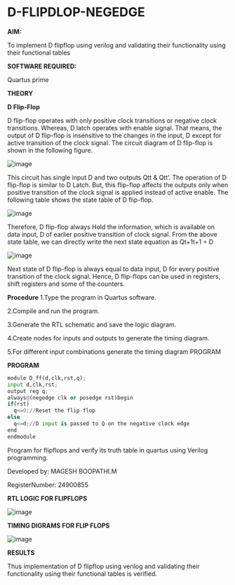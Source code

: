 # D-FLIPDLOP-NEGEDGE

**AIM:**

To implement  D flipflop using verilog and validating their functionality using their functional tables

**SOFTWARE REQUIRED:**

Quartus prime

**THEORY**

**D Flip-Flop**

D flip-flop operates with only positive clock transitions or negative clock transitions. Whereas, D latch operates with enable signal. That means, the output of D flip-flop is insensitive to the changes in the input, D except for active transition of the clock signal. The circuit diagram of D flip-flop is shown in the following figure.

![image](https://github.com/naavaneetha/D-FLIPDLOP-NEGEDGE/assets/154305477/48c81fe8-bc3f-40e7-95e2-519fc155ad51)

This circuit has single input D and two outputs Qtt & Qtt’. The operation of D flip-flop is similar to D Latch. But, this flip-flop affects the outputs only when positive transition of the clock signal is applied instead of active enable. The following table shows the state table of D flip-flop.

![image](https://github.com/naavaneetha/D-FLIPDLOP-NEGEDGE/assets/154305477/e5f3fda7-68ec-4a3a-a0a4-cf6f9cc4ab55)

Therefore, D flip-flop always Hold the information, which is available on data input, D of earlier positive transition of clock signal. From the above state table, we can directly write the next state equation as Qt+1t+1 = D

![image](https://github.com/naavaneetha/D-FLIPDLOP-NEGEDGE/assets/154305477/8592c0d8-2917-4142-91b9-d6c30dd891d2)

Next state of D flip-flop is always equal to data input, D for every positive transition of the clock signal. Hence, D flip-flops can be used in registers, shift registers and some of the counters.

**Procedure**
1.Type the program in Quartus software.

2.Compile and run the program.

3.Generate the RTL schematic and save the logic diagram.

4.Create nodes for inputs and outputs to generate the timing diagram.

5.For different input combinations generate the timing diagram PROGRAM


**PROGRAM**

```python
module D_ff(d,clk,rst,q);
input d,clk,rst;
output reg q;
always@(negedge clk or posedge rst)begin
if(rst)
  q<=0;//Reset the flip-flop
else
  q<=d;//D input is passed to Q on the negative clock edge
end
endmodule
```

Program for flipflops and verify its truth table in quartus using Verilog programming.

Developed by: MAGESH BOOPATHI.M

RegisterNumber: 24900855


**RTL LOGIC FOR FLIPFLOPS**

![image](https://github.com/user-attachments/assets/89875696-e1e7-4cca-bd3d-379a412ed8a3)


**TIMING DIGRAMS FOR FLIP FLOPS**

![image](https://github.com/user-attachments/assets/f65e685e-1bf8-4ded-8b1a-4432948aec00)


**RESULTS**

Thus implementation of D flipflop using verilog and validating their functionality using their functional tables is verified.
